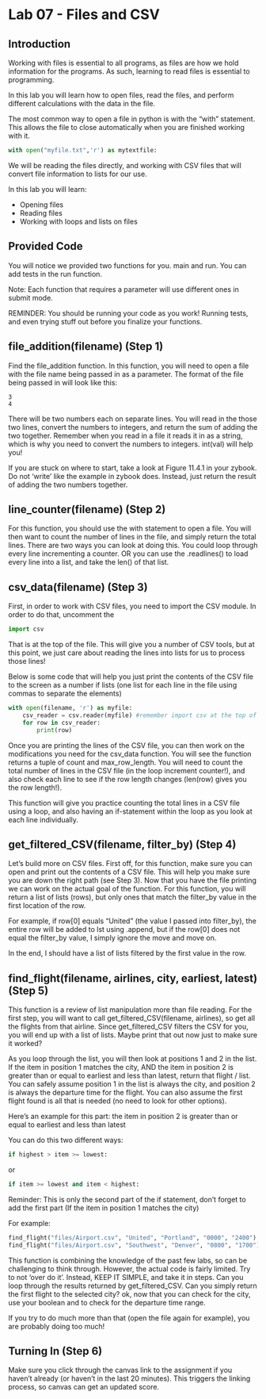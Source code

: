 # Lab 07 - Files and CSV

## Introduction
Working with files is essential to all programs, as files are how we hold information for the programs. As such, learning to read files is essential to programming.

In this lab you will learn how to open files, read the files, and perform different calculations with the data in the file.

The most common way to open a file in python is with the “with” statement. This allows the file to close automatically when you are finished working with it.
```python
with open("myfile.txt",'r') as mytextfile:
```
We will be reading the files directly, and working with CSV files that will convert file information to lists for our use.

In this lab you will learn:

* Opening files
* Reading files
* Working with loops and lists on files

## Provided Code
You will notice we provided two functions for you. main and run. You can add tests in the run function.

Note: Each function that requires a parameter will use different ones in submit mode.

REMINDER: You should be running your code as you work! Running tests, and even trying stuff out before you finalize your functions.

## file_addition(filename) (Step 1)
Find the file_addition function. In this function, you will need to open a file with the file name being passed in as a parameter. The format of the file being passed in will look like this:
```
3
4
```
There will be two numbers each on separate lines. You will read in the those two lines, convert the numbers to integers, and return the sum of adding the two together. Remember when you read in a file it reads it in as a string, which is why you need to convert the numbers to integers. int(val) will help you!

If you are stuck on where to start, take a look at Figure 11.4.1 in your zybook. Do not ‘write’ like the example in zybook does. Instead, just return the result of adding the two numbers together.

## line_counter(filename) (Step 2)
For this function, you should use the with statement to open a file. You will then want to count the number of lines in the file, and simply return the total lines. There are two ways you can look at doing this. You could loop through every line incrementing a counter. OR you can use the .readlines() to load every line into a list, and take the len() of that list.

## csv_data(filename) (Step 3)
First, in order to work with CSV files, you need to import the CSV module. In order to do that, uncomment the
```python
import csv
```
That is at the top of the file. This will give you a number of CSV tools, but at this point, we just care about reading the lines into lists for us to process those lines!

Below is some code that will help you just print the contents of the CSV file to the screen as a number if lists (one list for each line in the file using commas to separate the elements)
```python
with open(filename, 'r') as myfile:
    csv_reader = csv.reader(myfile) #remember import csv at the top of the file
    for row in csv_reader:
        print(row)
```
Once you are printing the lines of the CSV file, you can then work on the modifications you need for the csv_data function. You will see the function returns a tuple of count and max_row_length. You will need to count the total number of lines in the CSV file (in the loop increment counter!), and also check each line to see if the row length changes (len(row) gives you the row length!).

This function will give you practice counting the total lines in a CSV file using a loop, and also having an if-statement within the loop as you look at each line individually.

## get_filtered_CSV(filename, filter_by) (Step 4)
Let’s build more on CSV files. First off, for this function, make sure you can open and print out the contents of a CSV file. This will help you make sure you are down the right path (see Step 3). Now that you have the file printing we can work on the actual goal of the function. For this function, you will return a list of lists (rows), but only ones that match the filter_by value in the first location of the row.

For example, if row[0] equals “United” (the value I passed into filter_by), the entire row will be added to lst using .append, but if the row[0] does not equal the filter_by value, I simply ignore the move and move on.

In the end, I should have a list of lists filtered by the first value in the row.

## find_flight(filename, airlines, city, earliest, latest) (Step 5)
This function is a review of list manipulation more than file reading. For the first step, you will want to call get_filtered_CSV(filename, airlines), so get all the flights from that airline. Since get_filtered_CSV filters the CSV for you, you will end up with a list of lists. Maybe print that out now just to make sure it worked?

As you loop through the list, you will then look at positions 1 and 2 in the list. If the item in position 1 matches the city, AND the item in position 2 is greater than or equal to earliest and less than latest, return that flight / list. You can safely assume position 1 in the list is always the city, and position 2 is always the departure time for the flight. You can also assume the first flight found is all that is needed (no need to look for other options).

Here’s an example for this part: the item in position 2 is greater than or equal to earliest and less than latest

You can do this two different ways:
```python
if highest > item >= lowest:
```
or
```python
if item >= lowest and item < highest:
```
Reminder: This is only the second part of the if statement, don’t forget to add the first part (If the item in position 1 matches the city)

For example:
```python
find_flight("files/Airport.csv", "United", "Portland", "0000", "2400") - should return ['United', 'Portland', '1335', 'B36']
find_flight("files/Airport.csv", "Southwest", "Denver", "0800", "1700") - should return ['Southwest', 'Denver', '1455', 'B56']
```
This function is combining the knowledge of the past few labs, so can be challenging to think through. However, the actual code is fairly limited. Try to not ‘over do it’. Instead, KEEP IT SIMPLE, and take it in steps. Can you loop through the results returned by get_filtered_CSV. Can you simply return the first flight to the selected city? ok, now that you can check for the city, use your boolean and to check for the departure time range.

If you try to do much more than that (open the file again for example), you are probably doing too much!

## Turning In (Step 6)
Make sure you click through the canvas link to the assignment if you haven’t already (or haven’t in the last 20 minutes). This triggers the linking process, so canvas can get an updated score.
